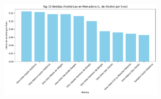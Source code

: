 ![Top 10 Alcoholic Beverages in Mercadona](https://github.com/jtayped/mercadona-study/raw/main/images/alcohol.png)
